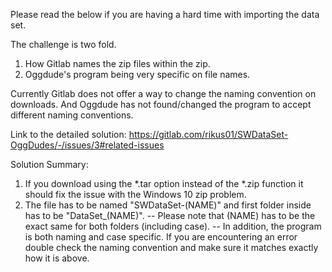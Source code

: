 Please read the below if you are having a hard time with importing the data set. 

The challenge is two fold.

1. How Gitlab names the zip files within the zip.
2. Oggdude's program being very specific on file names.

Currently Gitlab does not offer a way to change the naming convention on downloads. And Oggdude has not found/changed the program to accept different naming conventions.

Link to the detailed solution: https://gitlab.com/rikus01/SWDataSet-OggDudes/-/issues/3#related-issues

Solution Summary:

1. If you download using the \*.tar option instead of the \*.zip function it should fix the issue with the Windows 10 zip problem.
2. The file has to be named "SWDataSet-(NAME)" and first folder inside has to be "DataSet_(NAME)". 
  -- Please note that (NAME) has to be the exact same for both folders (including case). 
  -- In addition, the program is both naming and case specific. If you are encountering an error double check the naming convention and make sure it matches exactly how it is above. 

